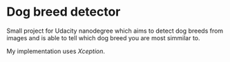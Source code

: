 # Dog breed detector

Small project for Udacity nanodegree which aims to detect dog breeds from images and is able to tell which dog breed you are most simmilar to.

My implementation uses *Xception*.

